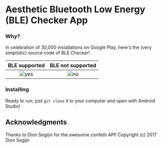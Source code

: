 # Aesthetic Bluetooth Low Energy (BLE) Checker App

### Why?

In celebration of 30,000 installations on Google Play, here's the (very simplistic) source code of BLE Checker! 




BLE supported           |  BLE not supported
:-------------------------:|:-------------------------:
![yes](https://user-images.githubusercontent.com/15942983/50428138-c0819800-0882-11e9-9343-c22c06f08d62.gif)  |  ![no](https://user-images.githubusercontent.com/15942983/50428139-c0819800-0882-11e9-8f89-29670834d6bf.gif)


### Installing

Ready to run; just ```git clone``` it to your computer and open with Android Studio!

## Acknowledgments

Thanks to Dion Segijin for the awesome confetti API! Copyright (c) 2017 Dion Segijn

